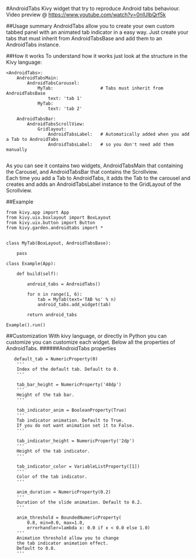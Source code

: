 #AndroidTabs
Kivy widget that try to reproduce Android tabs behaviour.  
Video preview @ https://www.youtube.com/watch?v=0nlUIbQrf5k

##Usage summary
AndroidTabs allow you to create your own custom tabbed panel
with an animated tab indicator in a easy way.
Just create your tabs that must inherit from AndroidTabsBase
and add them to an AndroidTabs instance.

##How it works
To understand how it works just look at the structure in the Kivy language:
```
<AndroidTabs>:
    AndroidTabsMain:
        AndroidTabsCarousel:
            MyTab:                  # Tabs must inherit from AndroidTabsBase
                text: 'tab 1'
            MyTab:
                text: 'tab 2'

    AndroidTabsBar:
        AndroidTabsScrollView:
            Gridlayout:
                AndroidTabsLabel:   # Automatically added when you add a Tab to AndroidTabs
                AndroidTabsLabel:   # so you don't need add them manually
                
```
As you can see it contains two widgets, AndroidTabsMain that containing the Carousel, and AndroidTabsBar that contains the Scrollview.  
Each time you add a Tab to AndroidTabs, it adds the Tab to the carousel and creates and adds an AndroidTabsLabel instance to the GridLayout of the Scrollview.  

##Example
```
from kivy.app import App
from kivy.uix.boxlayout import BoxLayout
from kivy.uix.button import Button
from kivy.garden.androidtabs import *


class MyTab(BoxLayout, AndroidTabsBase):

    pass

class Example(App):

    def build(self):

        android_tabs = AndroidTabs()

        for n in range(1, 6):
            tab = MyTab(text='TAB %s' % n)
            android_tabs.add_widget(tab)

        return android_tabs

Example().run()
```
##Customization
With kivy language, or directly in Python you can customize you can customize each widget.
Below all the properties of AndroidTabs.
######AndroidTabs properties
```
   default_tab = NumericProperty(0)
    '''
    Index of the default tab. Default to 0.
    '''

    tab_bar_height = NumericProperty('48dp')
    '''
    Height of the tab bar.
    '''

    tab_indicator_anim = BooleanProperty(True)
    '''
    Tab indicator animation. Default to True.
    If you do not want animation set it to False.
    '''

    tab_indicator_height = NumericProperty('2dp')
    '''
    Height of the tab indicator.
    '''

    tab_indicator_color = VariableListProperty([1])
    '''
    Color of the tab indicator.
    '''

    anim_duration = NumericProperty(0.2)
    '''
    Duration of the slide animation. Default to 0.2.
    '''

    anim_threshold = BoundedNumericProperty(
        0.8, min=0.0, max=1.0,
        errorhandler=lambda x: 0.0 if x < 0.0 else 1.0)
    '''
    Animation threshold allow you to change
    the tab indicator animation effect.
    Default to 0.8.
    '''
```
